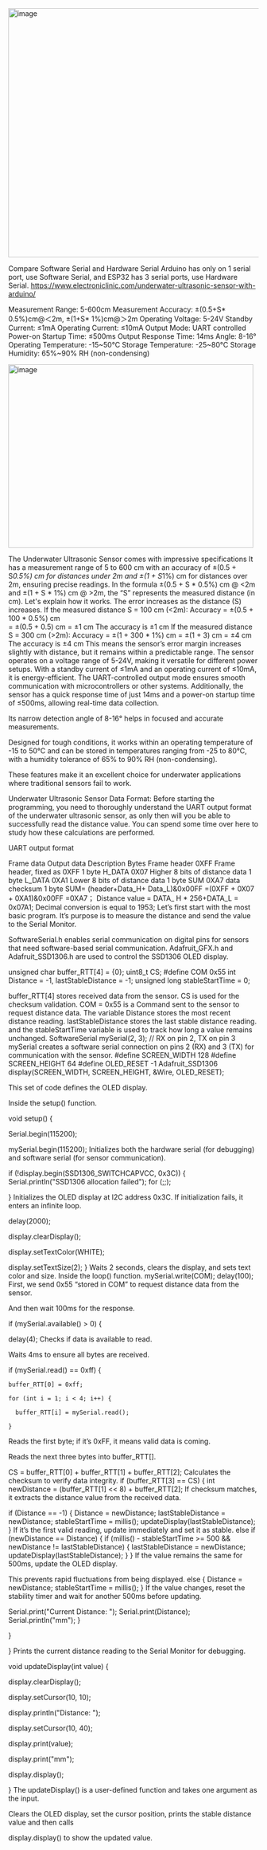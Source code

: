 <img width="901" height="500" alt="image" src="https://github.com/user-attachments/assets/a278ec03-26aa-47df-95e0-49295fbf9cda" />

Compare Software Serial and Hardware Serial
Arduino has only on 1 serial port, use Software Serial, and
ESP32 has 3 serial ports, use Hardware Serial.
https://www.electroniclinic.com/underwater-ultrasonic-sensor-with-arduino/

Measurement Range: 5-600cm
Measurement Accuracy: ±(0.5+S* 0.5%)cm@＜2m, ±(1+S* 1%)cm@＞2m
Operating Voltage: 5-24V
Standby Current: ≤1mA
Operating Current: ≤10mA
Output Mode: UART controlled
Power-on Startup Time: ≤500ms
Output Response Time: 14ms
Angle: 8-16°
Operating Temperature: -15~50°C
Storage Temperature: -25~80°C
Storage Humidity: 65%~90% RH (non-condensing)

<img width="493" height="368" alt="image" src="https://github.com/user-attachments/assets/2bb62c71-f4ad-4b43-b35b-18bad8d99496" />

The Underwater Ultrasonic Sensor comes with impressive specifications
 It has a measurement range of 5 to 600 cm with an accuracy of ±(0.5 + S*0.5%) cm for distances under 2m and ±(1 + S*1%) cm for distances over 2m, ensuring precise readings.
In the formula ±(0.5 + S * 0.5%) cm @ <2m and ±(1 + S * 1%) cm @ >2m, the “S” represents the measured distance (in cm).
Let's explain how it works.
The error increases as the distance (S) increases.
If the measured distance S = 100 cm (<2m):
Accuracy = ±(0.5 + 100 * 0.5%) cm                              
= ±(0.5 + 0.5) cm
= ±1 cm
The accuracy is ±1 cm
If the measured distance S = 300 cm (>2m):
Accuracy = ±(1 + 300 * 1%) cm
= ±(1 + 3) cm
= ±4 cm
The accuracy is ±4 cm
This means the sensor’s error margin increases slightly with distance, but it remains within a predictable range.
The sensor operates on a voltage range of 5-24V, making it versatile for different power setups.
With a standby current of ≤1mA and an operating current of ≤10mA, it is energy-efficient.
The UART-controlled output mode ensures smooth communication with microcontrollers or other systems.
Additionally, the sensor has a quick response time of just 14ms and a power-on startup time of ≤500ms, allowing real-time data collection.

Its narrow detection angle of 8-16° helps in focused and accurate measurements.

Designed for tough conditions, it works within an operating temperature of -15 to 50°C and can be stored in temperatures ranging from -25 to 80°C, with a humidity tolerance of 65% to 90% RH (non-condensing).

These features make it an excellent choice for underwater applications where traditional sensors fail to work.

Underwater Ultrasonic Sensor Data Format:
Before starting the programming, you need to thoroughly understand the UART output format of the underwater ultrasonic sensor, as only then will you be able to successfully read the distance value. You can spend some time over here to study how these calculations are performed.

UART output format

Frame data	Output data	Description	Bytes
Frame header	0XFF	Frame header, fixed as 0XFF	1 byte
H_DATA	0X07	Higher 8 bits of distance data	1 byte
L_DATA	0XA1	Lower 8 bits of distance data	1 byte
SUM	0XA7	data checksum	1 byte
SUM= (header+Data_H+ Data_L)&0x00FF
=(0XFF + 0X07 + 0XA1)&0x00FF
=0XA7；
Distance value = DATA_ H * 256+DATA_L = 0x07A1;
Decimal conversion is equal to 1953;
Let’s first start with the most basic program. It’s purpose is to measure the distance and send the value to the Serial Monitor.

SoftwareSerial.h enables serial communication on digital pins for sensors that need software-based serial communication.
Adafruit_GFX.h and Adafruit_SSD1306.h are used to control the SSD1306 OLED display.

unsigned char buffer_RTT[4] = {0}; 
uint8_t CS;
#define COM 0x55
int Distance = -1, lastStableDistance = -1;
unsigned long stableStartTime = 0;

buffer_RTT[4] stores received data from the sensor.
CS is used for the checksum validation.
COM = 0x55 is a Command sent to the sensor to request distance data.
The variable Distance stores the most recent distance reading.
lastStableDistance stores the last stable distance reading. and
the stableStartTime variable is used to track how long a value remains unchanged.
SoftwareSerial mySerial(2, 3);  // RX on pin 2, TX on pin 3
mySerial creates a software serial connection on pins 2 (RX) and 3 (TX) for communication with the sensor.
#define SCREEN_WIDTH 128
#define SCREEN_HEIGHT 64
#define OLED_RESET -1
Adafruit_SSD1306 display(SCREEN_WIDTH, SCREEN_HEIGHT, &Wire, OLED_RESET);

This set of code defines the OLED display.

Inside the setup() function.

  void setup() {
 
  Serial.begin(115200);
 
  mySerial.begin(115200);
Initializes both the hardware serial (for debugging) and software serial (for sensor communication).

if (!display.begin(SSD1306_SWITCHCAPVCC, 0x3C)) {
    Serial.println("SSD1306 allocation failed");
    for (;;);
 
  }
Initializes the OLED display at I2C address 0x3C. If initialization fails, it enters an infinite loop.

  delay(2000);
 
  display.clearDisplay();
 
  display.setTextColor(WHITE);
 
  display.setTextSize(2);
}
Waits 2 seconds, clears the display, and sets text color and size.
Inside the loop() function.
mySerial.write(COM);
delay(100);
First, we send 0x55 “stored in COM” to request distance data from the sensor.

And then wait 100ms for the response.

if (mySerial.available() > 0) {
 
  delay(4);
Checks if data is available to read.

Waits 4ms to ensure all bytes are received.

  if (mySerial.read() == 0xff) {
 
    buffer_RTT[0] = 0xff;
 
    for (int i = 1; i < 4; i++) {
 
      buffer_RTT[i] = mySerial.read();
 
    }
Reads the first byte; if it’s 0xFF, it means valid data is coming.

Reads the next three bytes into buffer_RTT[].

CS = buffer_RTT[0] + buffer_RTT[1] + buffer_RTT[2];
Calculates the checksum to verify data integrity.
    if (buffer_RTT[3] == CS) {
      int newDistance = (buffer_RTT[1] << 8) + buffer_RTT[2];
If checksum matches, it extracts the distance value from the received data.

if (Distance == -1) { 
        Distance = newDistance;
        lastStableDistance = newDistance;
        stableStartTime = millis();
        updateDisplay(lastStableDistance);
      }
If it’s the first valid reading, update immediately and set it as stable.
    else if (newDistance == Distance) {
        if (millis() - stableStartTime >= 500 && newDistance != lastStableDistance) {
          lastStableDistance = newDistance;
          updateDisplay(lastStableDistance);
        }
      }
If the value remains the same for 500ms, update the OLED display.

This prevents rapid fluctuations from being displayed.
else {
        Distance = newDistance;
        stableStartTime = millis();
      }
If the value changes, reset the stability timer and wait for another 500ms before updating.

Serial.print("Current Distance: ");
      Serial.print(Distance);
      Serial.println("mm");
    }
 
  }
 
}
Prints the current distance reading to the Serial Monitor for debugging.

void updateDisplay(int value) {
 
  display.clearDisplay();
 
  display.setCursor(10, 10);
 
  display.println("Distance: ");
 
  display.setCursor(10, 40);
 
  display.print(value);
 
  display.print("mm");
 
  display.display();
 
}
The updateDisplay() is a user-defined function and takes one argument as the input.

Clears the OLED display, set the cursor position, prints the stable distance value and then calls

display.display() to show the updated value.
